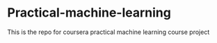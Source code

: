 # Practical-machine-learning
This is the repo for coursera practical machine learning course project
